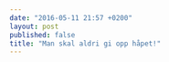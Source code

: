 ```yaml
---
date: "2016-05-11 21:57 +0200"
layout: post
published: false
title: "Man skal aldri gi opp håpet!"
---
```



